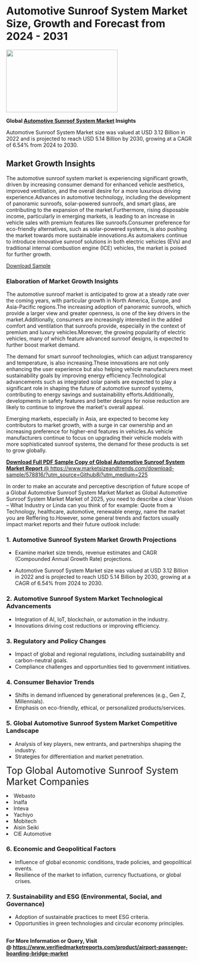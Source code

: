 <H1>Automotive Sunroof System Market Size, Growth and Forecast from 2024 - 2031</H1><img class="aligncenter size-medium wp-image-584254" src="https://thirdeyenews.in/wp-content/uploads/2024/09/Global-Market-Research-300x168.jpeg" alt="" width="300" height="168" /><p><strong>Global&nbsp;<a href="https://www.marketsizeandtrends.com/download-sample/578816/?utm_source=Github8j?utm_medium=225">Automotive Sunroof System Market</a> Insights</strong></p><p>Automotive Sunroof System Market size was valued at USD 3.12 Billion in 2022 and is projected to reach USD 5.14 Billion by 2030, growing at a CAGR of 6.54% from 2024 to 2030.</p><p><h2>Market Growth Insights</h2> <p>The automotive sunroof system market is experiencing significant growth, driven by increasing consumer demand for enhanced vehicle aesthetics, improved ventilation, and the overall desire for a more luxurious driving experience.Advances in automotive technology, including the development of panoramic sunroofs, solar-powered sunroofs, and smart glass, are contributing to the expansion of the market.Furthermore, rising disposable income, particularly in emerging markets, is leading to an increase in vehicle sales with premium features like sunroofs.Consumer preference for eco-friendly alternatives, such as solar-powered systems, is also pushing the market towards more sustainable innovations.As automakers continue to introduce innovative sunroof solutions in both electric vehicles (EVs) and traditional internal combustion engine (ICE) vehicles, the market is poised for further growth.</p> <p><a href="#">Download Sample</a></p> <h3>Elaboration of Market Growth Insights</h3> <p>The automotive sunroof market is anticipated to grow at a steady rate over the coming years, with particular growth in North America, Europe, and Asia-Pacific regions.The increasing adoption of panoramic sunroofs, which provide a larger view and greater openness, is one of the key drivers in the market.Additionally, consumers are increasingly interested in the added comfort and ventilation that sunroofs provide, especially in the context of premium and luxury vehicles.Moreover, the growing popularity of electric vehicles, many of which feature advanced sunroof designs, is expected to further boost market demand.</p> <p>The demand for smart sunroof technologies, which can adjust transparency and temperature, is also increasing.These innovations are not only enhancing the user experience but also helping vehicle manufacturers meet sustainability goals by improving energy efficiency.Technological advancements such as integrated solar panels are expected to play a significant role in shaping the future of automotive sunroof systems, contributing to energy savings and sustainability efforts.Additionally, developments in safety features and better designs for noise reduction are likely to continue to improve the market's overall appeal.</p> <p>Emerging markets, especially in Asia, are expected to become key contributors to market growth, with a surge in car ownership and an increasing preference for higher-end features in vehicles.As vehicle manufacturers continue to focus on upgrading their vehicle models with more sophisticated sunroof systems, the demand for these products is set to grow globally.</p> <p><a href="#"></p><p><span class=""><strong>Download Full PDF Sample Copy of Global Automotive Sunroof System Market Report</strong> @ <a href="https://www.marketsizeandtrends.com/download-sample/578816/?utm_source=Github8j?utm_medium=225" target="_blank">https://www.marketsizeandtrends.com/download-sample/578816/?utm_source=Github8j?utm_medium=225</a></span></p><p>In order to make an accurate and perceptive description of future scope of a Global&nbsp;Automotive Sunroof System Market Market as Global&nbsp;Automotive Sunroof System Market Market of 2025, you need to describe a clear Vision &ndash; What Industry or Linda can you think of for example: Quote from a Technology, healthcare, automotive, renewable energy, name the market you are Reffering to.However, some general trends and factors usually impact market reports and their future outlook include:</p><h3>1.&nbsp;<strong>Automotive Sunroof System Market Growth Projections</strong></h3><ul><li>Examine market size trends, revenue estimates and CAGR (Compounded Annual Growth Rate) projections.</li><li><p>Automotive Sunroof System Market size was valued at USD 3.12 Billion in 2022 and is projected to reach USD 5.14 Billion by 2030, growing at a CAGR of 6.54% from 2024 to 2030.</p></li></ul><h3>2.&nbsp;<strong>Automotive Sunroof System Market Technological Advancements</strong></h3><ul><li>Integration of AI, IoT, blockchain, or automation in the industry.</li><li>Innovations driving cost reductions or improving efficiency.</li></ul><h3>3.&nbsp;<strong>Regulatory and Policy Changes</strong></h3><ul><li>Impact of global and regional regulations, including sustainability and carbon-neutral goals.</li><li>Compliance challenges and opportunities tied to government initiatives.</li></ul><h3>4.&nbsp;<strong>Consumer Behavior Trends</strong></h3><ul><li>Shifts in demand influenced by generational preferences (e.g., Gen Z, Millennials).</li><li>Emphasis on eco-friendly, ethical, or personalized products/services.</li></ul><h3>5.&nbsp;<strong>Global Automotive Sunroof System Market Competitive Landscape</strong></h3><ul><li>Analysis of key players, new entrants, and partnerships shaping the industry.</li><li>Strategies for differentiation and market penetration.</li></ul><p data-pm-slice="1 1 []"><span style="color: inherit; font-family: inherit; font-size: 25px;">Top Global Automotive Sunroof System Market Companies</span></p><div class="" data-test-id=""><p><li>Webasto</li><li> Inalfa</li><li> Inteva</li><li> Yachiyo</li><li> Mobitech</li><li> Aisin Seiki</li><li> CIE Automotive</li></p></div><h3>6.&nbsp;<strong>Economic and Geopolitical Factors</strong></h3><ul><li>Influence of global economic conditions, trade policies, and geopolitical events.</li><li>Resilience of the market to inflation, currency fluctuations, or global crises.</li></ul><h3>7.&nbsp;<strong>Sustainability and ESG (Environmental, Social, and Governance)</strong></h3><ul><li>Adoption of sustainable practices to meet ESG criteria.</li><li>Opportunities in green technologies and circular economy principles.</li></ul><h2><strong style="font-size: 14px;">For More Information or Query, Visit @&nbsp;</strong><a style="background-color: #ffffff; font-size: 14px;" href="https://www.marketsizeandtrends.com/report/automotive-sunroof-system-market/" target="_blank">https://www.verifiedmarketreports.com/product/airport-passenger-boarding-bridge-market</a></h2>